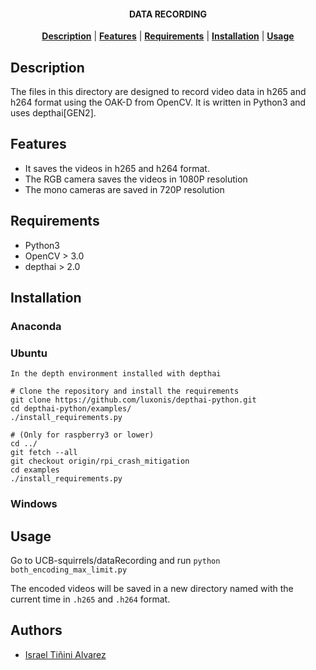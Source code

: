 <h4 align="center">
    DATA RECORDING
</h4>


<div align="center">
  <a href="#Description"><b>Description</b></a> |
  <a href="#Features"><b>Features</b></a> |
  <a href="#Requirements"><b>Requirements</b></a> |
  <a href="#Installation"><b>Installation</b></a> |
  <a href="#usage"><b>Usage</b></a>
</div>


## Description
The files in this directory are designed to record video data in h265 and h264 format using the OAK-D from OpenCV. It is written in Python3 and uses depthai[GEN2].

<!-- <div align="center">
  <img src=".readme/preview2.gif" width="70%">
  <p align="center" ><i>Example of instance segmentation.</i></p>
</div> -->


## Features
- It saves the videos in h265 and h264 format.
- The RGB camera saves the videos in 1080P resolution
- The mono cameras are saved in 720P resolution

## Requirements
- Python3
- OpenCV > 3.0
- depthai > 2.0


## Installation
### Anaconda
### Ubuntu
```
In the depth environment installed with depthai

# Clone the repository and install the requirements
git clone https://github.com/luxonis/depthai-python.git
cd depthai-python/examples/
./install_requirements.py

# (Only for raspberry3 or lower)
cd ../
git fetch --all
git checkout origin/rpi_crash_mitigation
cd examples
./install_requirements.py
```
### Windows


## Usage
Go to UCB-squirrels/dataRecording and run `python both_encoding_max_limit.py`

The encoded videos will be saved in a new directory named with the current time in `.h265` and `.h264` format.

## Authors
* [Israel Tiñini Alvarez](mailto:i.tinini.a@gmail.com)

<!-- ## Cite This Project

If you use this project in your research or wish to refer to the baseline results published in the README, please use the following BibTeX entry.

```bash
@misc{relabeller,
  author =       {Israel Tiñini and Benjamin Pinaya},
  title =        {},
  howpublished = {},
  year =         {}
}
``` -->
